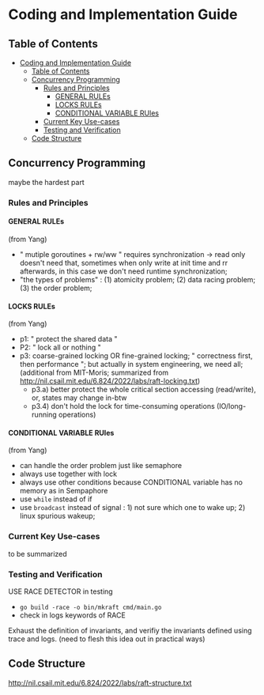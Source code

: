 # Coding and Implementation Guide

## Table of Contents

- [Coding and Implementation Guide](#coding-and-implementation-guide)
  - [Table of Contents](#table-of-contents)
  - [Concurrency Programming](#concurrency-programming)
    - [Rules and Principles](#rules-and-principles)
      - [GENERAL RULEs](#general-rules)
      - [LOCKS RULEs](#locks-rules)
      - [CONDITIONAL VARIABLE RUles](#conditional-variable-rules)
    - [Current Key Use-cases](#current-key-use-cases)
    - [Testing and Verification](#testing-and-verification)
  - [Code Structure](#code-structure)



## Concurrency Programming

maybe the hardest part

### Rules and Principles

#### GENERAL RULEs
(from Yang)
- " mutiple goroutines + rw/ww " requires synchronization -> read only doesn't need that, sometimes when only write at init time and rr afterwards, in this case we don't need runtime synchronization;
- "the types of problems" : (1) atomicity problem; (2) data racing problem; (3) the order problem;

#### LOCKS RULEs
(from Yang)
 - p1: " protect the shared data "
 - P2: " lock all or nothing " 
 - p3: coarse-grained locking OR fine-grained locking; " correctness first, then performance "; but actually in system engineering, we need all;
    (additional from MIT-Moris; summarized from http://nil.csail.mit.edu/6.824/2022/labs/raft-locking.txt)
   - p3.a) better protect the whole critical section accessing (read/write), or, states may change in-btw
   - p3.4) don't hold the lock for time-consuming operations (IO/long-running operations)

#### CONDITIONAL VARIABLE RUles
(from Yang)
- can handle the order problem just like semaphore
- always use together with lock
- always use other conditions because CONDITIONAL variable has no memory as in Sempaphore
- use `while` instead of if
- use `broadcast` instead of signal : 1) not sure which one to wake up; 2) linux spurious wakeup;

### Current Key Use-cases

to be summarized

### Testing and Verification

USE RACE DETECTOR in testing
- `go build -race -o bin/mkraft cmd/main.go`
- check in logs keywords of RACE

Exhaust the definition of invariants, and verifiy the invariants defined using trace and logs. (need to flesh this idea out in practical ways)


## Code Structure

http://nil.csail.mit.edu/6.824/2022/labs/raft-structure.txt